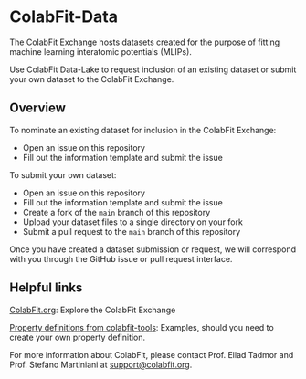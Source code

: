# ColabFit-Data
The ColabFit Exchange hosts datasets created for the purpose of fitting machine learning interatomic potentials (MLIPs).
  
Use ColabFit Data-Lake to request inclusion of an existing dataset or submit your own dataset to the ColabFit Exchange.  
  
## Overview  
  
To nominate an existing dataset for inclusion in the ColabFit Exchange:
* Open an issue on this repository
* Fill out the information template and submit the issue
  
To submit your own dataset:
* Open an issue on this repository
* Fill out the information template and submit the issue
* Create a fork of the `main` branch of this repository
* Upload your dataset files to a single directory on your fork
* Submit a pull request to the `main` branch of this repository

Once you have created a dataset submission or request, we will correspond with you through the GitHub issue or pull request interface.

## Helpful links

[ColabFit.org](https://colabfit.org/): Explore the ColabFit Exchange

[Property definitions from colabfit-tools](https://github.com/colabfit/colabfit-tools/blob/master/colabfit/tools/property_definitions.py): Examples, should you need to create your own property definition.



For more information about ColabFit, please contact Prof. Ellad Tadmor and Prof. Stefano Martiniani at support@colabfit.org.
